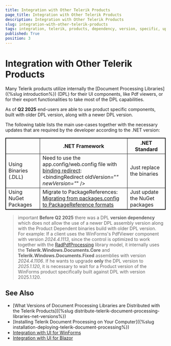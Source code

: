 ```yaml
---
title: Integration with Other Telerik Products
page_title: Integration with Other Telerik Products
description: Integration with Other Telerik Products
slug: integration-with-other-telerik-products
tags: integration, telerik, products, dependency, version, specific, upgrade
published: True
position: 3
---
```


<style>
table, th, td {
	border: 1px solid;
}
</style>


# Integration with Other Telerik Products

Many Telerik products utilize internally the [Document Processing Libraries]({%slug introduction%}) (DPL) for their UI components, like Pdf viewers, or for their export functionalities to take most of the DPL capabilities. 

As of **Q2 2025** end-users are able to use product specific components, built with older DPL version, along with a newer DPL version.

The following table lists the main use-cases together with the necessary updates that are required by the developer according to the .NET version:

||.NET Framework|.NET Standard|
|----|----|----|
|Using Binaries (.DLL)|Need to use the app.config/web.config file with [binding redirect](https://learn.microsoft.com/en-us/dotnet/framework/deployment/configuring-assembly-binding-redirection): <br> &lt;bindingRedirect oldVersion="*" newVersion="*" /&gt;|Just replace the binaries|
|Using NuGet Packages|Migrate to PackageReferences: [Migrating from packages.config to PackageReference formats](https://learn.microsoft.com/en-us/nuget/consume-packages/migrate-packages-config-to-package-reference)|Just update the NuGet packages|


>important **Before Q2 2025** there was a DPL **version dependency** which does not allow the use of a newer DPL assembly version along with the Product Dependent binaries build with older DPL version. <br> For example: If a client uses the WinForms's PdfViewer component with version *2024.4.1113*, since the control is optimized to work together with the [RadPdfProcessing](https://docs.telerik.com/devtools/document-processing/libraries/radpdfprocessing/overview) library model, it internally uses the **Telerik.Windows.Documents.Core** and **Telerik.Windows.Documents.Fixed** assemblies with version *2024.4.1106*. If he wants to upgrade **only** the DPL version to *2025.1.120*, it is necessary to wait for a Product version of the WinForms product specifically built against DPL with version 2025.1.120.


## See Also

- [What Versions of Document Processing Libraries are Distributed with the Telerik Products]({%slug distribute-telerik-document-processing-libraries-net-versions%}) 
- [Installing Telerik Document Processing on Your Computer]({%slug installation-deploying-telerik-document-processing%})
- [Integration with UI for WinForms](https://docs.telerik.com/devtools/winforms/integration-with-other-telerik-products/document-processing-libraries)
- [Integration with UI for Blazor](https://www.telerik.com/blazor-ui/documentation/integrations/document-processing-libraries)